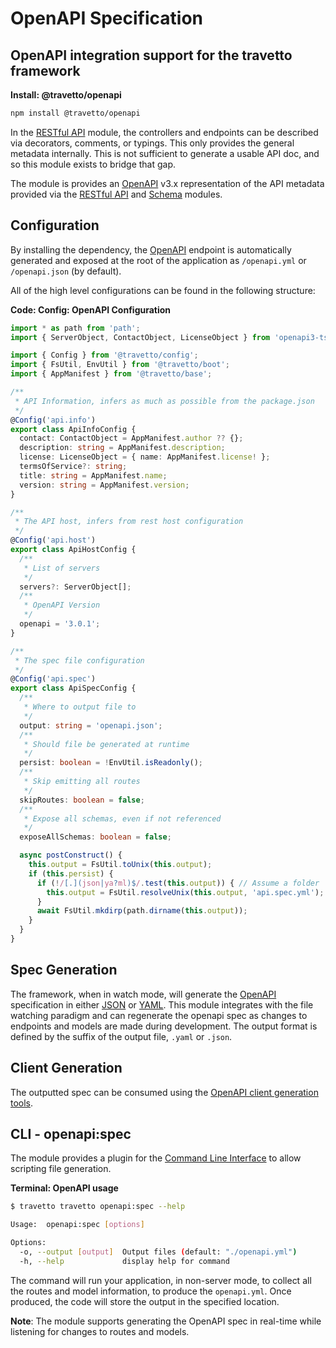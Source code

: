 <!-- This file was generated by the framweork and should not be modified directly -->
<!-- Please modify https://github.com/travetto/travetto/tree/master/module/openapi/README.js and execute "npm run docs" to rebuild -->
# OpenAPI Specification
## OpenAPI integration support for the travetto framework

**Install: @travetto/openapi**
```bash
npm install @travetto/openapi
```

In the [RESTful API](https://github.com/travetto/travetto/tree/master/module/rest#readme "Declarative api for RESTful APIs with support for the dependency injection module.") module, the controllers and endpoints can be described via decorators, comments, or typings. This only provides the general metadata internally. This is not sufficient to generate a usable API doc, and so this module exists to bridge that gap.

The module is provides an [OpenAPI](https://github.com/OAI/OpenAPI-Specification) v3.x representation of the API metadata provided via the [RESTful API](https://github.com/travetto/travetto/tree/master/module/rest#readme "Declarative api for RESTful APIs with support for the dependency injection module.") and [Schema](https://github.com/travetto/travetto/tree/master/module/schema#readme "Data type registry for runtime validation, reflection and binding. ") modules.

## Configuration
By installing the dependency, the [OpenAPI](https://github.com/OAI/OpenAPI-Specification) endpoint is automatically generated and exposed at the root of the application as `/openapi.yml` or `/openapi.json` (by default). 

All of the high level configurations can be found in the following structure:

**Code: Config: OpenAPI Configuration**
```typescript
import * as path from 'path';
import { ServerObject, ContactObject, LicenseObject } from 'openapi3-ts';

import { Config } from '@travetto/config';
import { FsUtil, EnvUtil } from '@travetto/boot';
import { AppManifest } from '@travetto/base';

/**
 * API Information, infers as much as possible from the package.json
 */
@Config('api.info')
export class ApiInfoConfig {
  contact: ContactObject = AppManifest.author ?? {};
  description: string = AppManifest.description;
  license: LicenseObject = { name: AppManifest.license! };
  termsOfService?: string;
  title: string = AppManifest.name;
  version: string = AppManifest.version;
}

/**
 * The API host, infers from rest host configuration
 */
@Config('api.host')
export class ApiHostConfig {
  /**
   * List of servers
   */
  servers?: ServerObject[];
  /**
   * OpenAPI Version
   */
  openapi = '3.0.1';
}

/**
 * The spec file configuration
 */
@Config('api.spec')
export class ApiSpecConfig {
  /**
   * Where to output file to
   */
  output: string = 'openapi.json';
  /**
   * Should file be generated at runtime
   */
  persist: boolean = !EnvUtil.isReadonly();
  /**
   * Skip emitting all routes
   */
  skipRoutes: boolean = false;
  /**
   * Expose all schemas, even if not referenced
   */
  exposeAllSchemas: boolean = false;

  async postConstruct() {
    this.output = FsUtil.toUnix(this.output);
    if (this.persist) {
      if (!/[.](json|ya?ml)$/.test(this.output)) { // Assume a folder
        this.output = FsUtil.resolveUnix(this.output, 'api.spec.yml');
      }
      await FsUtil.mkdirp(path.dirname(this.output));
    }
  }
}
```

## Spec Generation
The framework, when in watch mode, will generate the [OpenAPI](https://github.com/OAI/OpenAPI-Specification) specification in either [JSON](https://www.json.org) or [YAML](https://en.wikipedia.org/wiki/YAML). This module integrates with the file watching paradigm and can regenerate the openapi spec as changes to endpoints and models are made during development.  The output format is defined by the suffix of the output file, `.yaml` or `.json`.  

## Client Generation
The outputted spec can be consumed using the [OpenAPI client generation tools](https://github.com/OpenAPITools/openapi-generator).

## CLI - openapi:spec

The module provides a plugin for the [Command Line Interface](https://github.com/travetto/travetto/tree/master/module/cli#readme "CLI infrastructure for travetto framework") to allow scripting file generation.

**Terminal: OpenAPI usage**
```bash
$ travetto travetto openapi:spec --help

Usage:  openapi:spec [options]

Options:
  -o, --output [output]  Output files (default: "./openapi.yml")
  -h, --help             display help for command
```

The command will run your application, in non-server mode, to collect all the routes and model information, to produce the `openapi.yml`.  Once produced, the code will store the output in the specified location.

**Note**: The module supports generating the OpenAPI spec in real-time while listening for changes to routes and models.
